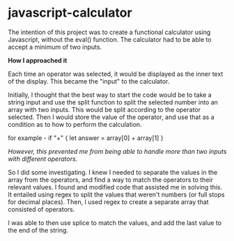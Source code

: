 # javascript-calculator

The intention of this project was to create a functional calculator using Javascript, without the eval() function. The calculator had to be able to accept a minimum of two inputs.

**How I approached it**

Each time an operator was selected, it would be displayed as the inner text of the display. This became the "input" to the calculator.

Initially, I thought that the best way to start the code would be to take a string input and use the split function to split the selected number into an array with two inputs. This would be split according to the operator selected. Then I would store the value of the operator, and use that as a condition as to how to perform the calculation.

for example - 
if "+" {
    let answer = array[0] + array[1]
}

*However, this prevented me from being able to handle more than two inputs with different operators.*

So I did some investigating. I knew I needed to separate the values in the array from the operators, and find a way to match the operators to their relevant values. I found and modified code that assisted me in solving this. It entailed using regex to split the values that weren't numbers (or full stops for decimal places). Then, I used regex to create a separate array that consisted of operators.

I was able to then use splice to match the values, and add the last value to the end of the string. 